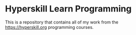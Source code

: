 # Hyperskill Learn Programming
This is a repository that contains all of my work from the https://hyperskill.org programming courses.
